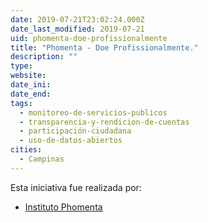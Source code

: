 ```yaml
---
date: 2019-07-21T23:02:24.000Z
date_last_modified: 2019-07-21
uid: phomenta-doe-profissionalmente
title: "Phomenta - Doe Profissionalmente."
description: ""
type: 
website: 
date_ini: 
date_end: 
tags:
  - monitoreo-de-servicios-publicos
  - transparencia-y-rendicion-de-cuentas
  - participación-ciudadana
  - uso-de-datos-abiertos
cities: 
  - Campinas
---
```


Esta iniciativa fue realizada por:

- [Instituto Phomenta](/i/instituto-phomenta.html)
